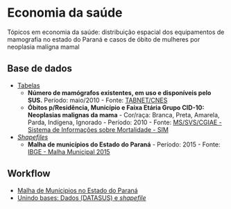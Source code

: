 # Economia da saúde

Tópicos em economia da saúde: distribuição espacial dos equipamentos de mamografia no estado do Paraná e casos de óbito de mulheres por neoplasia malígna mamal

## Base de dados
- [Tabelas](https://github.com/rdurl0/economia_da_saude/tree/master/Tabelas)
  - **Número de mamógrafos existentes, em uso e disponíveis pelo SUS.** Período: maio/2010 - Fonte: [TABNET/CNES](http://www2.datasus.gov.br/DATASUS/index.php?area=0204&id=11671&VObj=http://tabnet.datasus.gov.br/cgi/deftohtm.exe?cnes/cnv/equipo)
  - **Óbitos p/Residência, Município e Faixa Etária Grupo CID-10: Neoplasias malignas da mama** - Cor/raça: Branca, Preta, Amarela, Parda, Indígena, Ignorado - Período: 2010 - Fonte: [MS/SVS/CGIAE - Sistema de Informações sobre Mortalidade - SIM](http://www2.datasus.gov.br/DATASUS/index.php?area=0205&id=6937)
- [_Shapefiles_](https://github.com/rdurl0/economia_da_saude/tree/master/shp)
  - **Malha de municípios do Estado do Paraná** - Período: 2015 - Fonte: [IBGE - Malha Municipal 2015](https://goo.gl/Dprczu)

## Workflow
- [Malha de Munícipios no Estado do Paraná](https://github.com/rdurl0/economia_da_saude/blob/master/1_Malha_de_municipios_no_estado_do_Paran%C3%A1.md)
- [Unindo bases: Dados (DATASUS) e _shapefile_](https://github.com/rdurl0/economia_da_saude/blob/master/2_Bases_de_dados.md)
